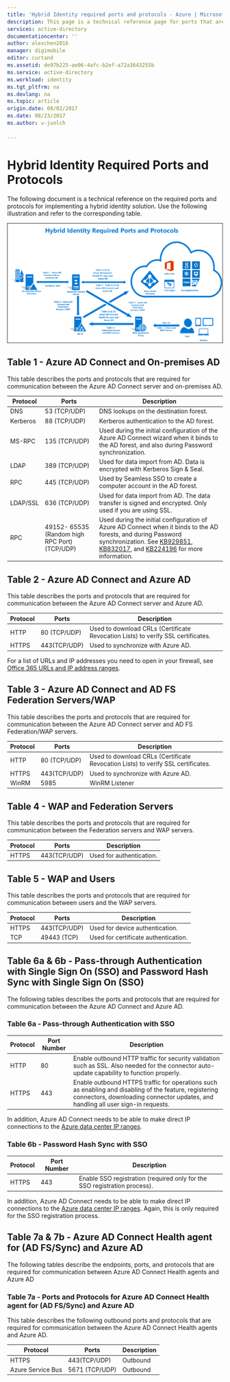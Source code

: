```yaml
---
title: 'Hybrid Identity required ports and protocols - Azure | Microsoft Docs'
description: This page is a technical reference page for ports that are required to be open for Azure AD Connect
services: active-directory
documentationcenter: ''
author: alexchen2016
manager: digimobile
editor: curtand
ms.assetid: de97b225-ae06-4afc-b2ef-a72a3643255b
ms.service: active-directory
ms.workload: identity
ms.tgt_pltfrm: na
ms.devlang: na
ms.topic: article
origin.date: 08/02/2017
ms.date: 08/23/2017
ms.author: v-junlch

---
```

# Hybrid Identity Required Ports and Protocols
The following document is a technical reference on the required ports and protocols for implementing a hybrid identity solution. Use the following illustration and refer to the corresponding table.

![What is Azure AD Connect](./media/active-directory-aadconnect-ports/required3.png)

## Table 1 - Azure AD Connect and On-premises AD
This table describes the ports and protocols that are required for communication between the Azure AD Connect server and on-premises AD.

| Protocol | Ports | Description |
| --- | --- | --- |
| DNS |53 (TCP/UDP) |DNS lookups on the destination forest. |
| Kerberos |88 (TCP/UDP) |Kerberos authentication to the AD forest. |
| MS-RPC |135 (TCP/UDP) |Used during the initial configuration of the Azure AD Connect wizard when it binds to the AD forest, and also during Password synchronization. |
| LDAP |389 (TCP/UDP) |Used for data import from AD. Data is encrypted with Kerberos Sign & Seal. |
| RPC | 445 (TCP/UDP) |Used by Seamless SSO to create a computer account in the AD forest. |
| LDAP/SSL |636 (TCP/UDP) |Used for data import from AD. The data transfer is signed and encrypted. Only used if you are using SSL. |
| RPC |49152- 65535 (Random high RPC Port)(TCP/UDP) |Used during the initial configuration of Azure AD Connect when it binds to the AD forests, and during Password synchronization. See [KB929851](https://support.microsoft.com/kb/929851), [KB832017](https://support.microsoft.com/kb/832017), and [KB224196](https://support.microsoft.com/kb/224196) for more information. |

## Table 2 - Azure AD Connect and Azure AD
This table describes the ports and protocols that are required for communication between the Azure AD Connect server and Azure AD.

| Protocol | Ports | Description |
| --- | --- | --- |
| HTTP |80 (TCP/UDP) |Used to download CRLs (Certificate Revocation Lists) to verify SSL certificates. |
| HTTPS |443(TCP/UDP) |Used to synchronize with Azure AD. |

For a list of URLs and IP addresses you need to open in your firewall, see [Office 365 URLs and IP address ranges](https://support.office.com/article/Office-365-URLs-and-IP-address-ranges-8548a211-3fe7-47cb-abb1-355ea5aa88a2).

## Table 3 - Azure AD Connect and AD FS Federation Servers/WAP
This table describes the ports and protocols that are required for communication between the Azure AD Connect server and AD FS Federation/WAP servers.  

| Protocol | Ports | Description |
| --- | --- | --- |
| HTTP |80 (TCP/UDP) |Used to download CRLs (Certificate Revocation Lists) to verify SSL certificates. |
| HTTPS |443(TCP/UDP) |Used to synchronize with Azure AD. |
| WinRM |5985 |WinRM Listener |

## Table 4 - WAP and Federation Servers
This table describes the ports and protocols that are required for communication between the Federation servers and WAP servers.

| Protocol | Ports | Description |
| --- | --- | --- |
| HTTPS |443(TCP/UDP) |Used for authentication. |

## Table 5 - WAP and Users
This table describes the ports and protocols that are required for communication between users and the WAP servers.

| Protocol | Ports | Description |
| --- | --- | --- |
| HTTPS |443(TCP/UDP) |Used for device authentication. |
| TCP |49443 (TCP) |Used for certificate authentication. |

## Table 6a & 6b - Pass-through Authentication with Single Sign On (SSO) and Password Hash Sync with Single Sign On (SSO)
The following tables describes the ports and protocols that are required for communication between the Azure AD Connect and Azure AD.

### Table 6a - Pass-through Authentication with SSO
|Protocol|Port Number|Description
| --- | --- | ---
|HTTP|80|Enable outbound HTTP traffic for security validation such as SSL. Also needed for the connector auto-update capability to function properly.
|HTTPS|443|	Enable outbound HTTPS traffic for operations such as enabling and disabling of the feature, registering connectors, downloading connector updates, and handling all user sign-in requests.

In addition, Azure AD Connect needs to be able to make direct IP connections to the [Azure data center IP ranges](https://www.microsoft.com/en-us/download/details.aspx?id=42064).

### Table 6b - Password Hash Sync with SSO

|Protocol|Port Number|Description
| --- | --- | ---
|HTTPS|443|	Enable SSO registration (required only for the SSO registration process).

In addition, Azure AD Connect needs to be able to make direct IP connections to the [Azure data center IP ranges](https://www.microsoft.com/en-us/download/details.aspx?id=42064). Again, this is only required for the SSO registration process.

## Table 7a & 7b - Azure AD Connect Health agent for (AD FS/Sync) and Azure AD
The following tables describe the endpoints, ports, and protocols that are required for communication between Azure AD Connect Health agents and Azure AD

### Table 7a - Ports and Protocols for Azure AD Connect Health agent for (AD FS/Sync) and Azure AD
This table describes the following outbound ports and protocols that are required for communication between the Azure AD Connect Health agents and Azure AD.  

| Protocol | Ports | Description |
| --- | --- | --- |
| HTTPS |443(TCP/UDP) |Outbound |
| Azure Service Bus |5671 (TCP/UDP) |Outbound |

<!--Update_Description: wording update -->